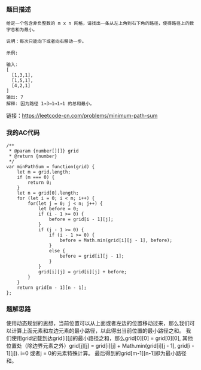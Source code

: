 ### 题目描述
```
给定一个包含非负整数的 m x n 网格，请找出一条从左上角到右下角的路径，使得路径上的数字总和为最小。

说明：每次只能向下或者向右移动一步。

示例:

输入:
[
  [1,3,1],
  [1,5,1],
  [4,2,1]
]
输出: 7
解释: 因为路径 1→3→1→1→1 的总和最小。

```
链接：https://leetcode-cn.com/problems/minimum-path-sum

### 我的AC代码
```
/**
 * @param {number[][]} grid
 * @return {number}
 */
var minPathSum = function(grid) {
    let m = grid.length;
    if (m === 0) {
        return 0;
    }
    let n = grid[0].length;
    for (let i = 0; i < m; i++) {
        for(let j = 0; j < n; j++) {
            let before = 0;
            if (i - 1 >= 0) {
                before = grid[i - 1][j];
            }
            if (j - 1 >= 0) {
                if (i - 1 >= 0) {
                    before = Math.min(grid[i][j - 1], before);
                }
                else {
                    before = grid[i][j - 1];
                }  
            }
            grid[i][j] = grid[i][j] + before;
        }
    }
    return grid[m - 1][n - 1];
};
```

### 题解思路
使用动态规划的思想，当前位置可以从上面或者左边的位置移动过来，那么我们可以计算上面元素和左边元素的最小路径，以此得出当前位置的最小路径之和。
我们使用grid记载到达grid[i][j]的最小路径之和，那么grid[0][0] = grid[0][0], 其他位置处（除边界元素之外）grid[j][j] = grid[i][j] + Math.min(grid[i][j - 1], grid[i - 1][j]).
i=0 或者j = 0的元素特殊计算。
最后得到的grid[m-1][n-1]即为最小路径和。

